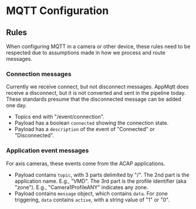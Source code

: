 # MQTT Configuration

## Rules

When configuring MQTT in a camera or other device, these rules need to be respected due to assumptions made in how we process and route messages.

### Connection messages

Currently we receive connect, but not disconnect messages.  AppMqtt does receive a disconnect, but it is not converted and sent in the pipeline today.  These standards presume that the disconnected message can be added one day.  

- Topics end with "/event/connection". 
- Payload has a boolean `connected` showing the connection state.
- Payload has a `description` of the event of "Connected" or "Disconnected".

### Application event messages

For axis cameras, these events come from the ACAP applications.  

- Payload contains `topic`, with 3 parts delimited by "/".  The 2nd part is the application name.  E.g., "VMD".  The 3rd part is the profile identifier (aka "zone").  E.g., "Camera1ProfileANY" indicates any zone.
- Payload contains `message` object, which contains `data`.  For zone triggering, `data` contains `active`, with a string value of "1" or "0".

